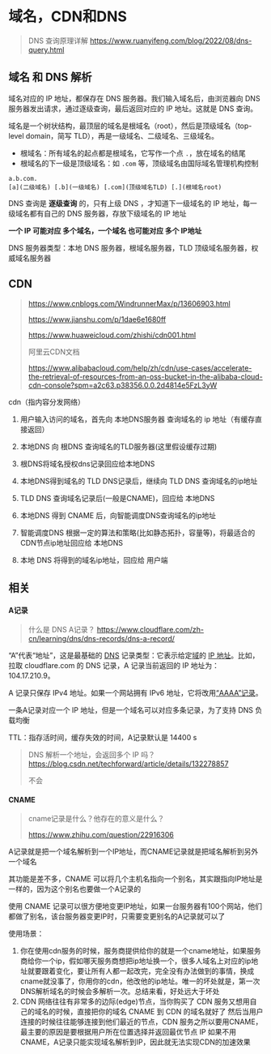 # 域名，CDN和DNS

> DNS 查询原理详解
> https://www.ruanyifeng.com/blog/2022/08/dns-query.html



## 域名 和 DNS 解析

域名对应的 IP 地址，都保存在 DNS 服务器。我们输入域名后，由浏览器向 DNS 服务器发出请求，通过逐级查询，最后返回对应的 IP 地址。这就是 DNS 查询。

域名是一个树状结构，最顶层的域名是根域名（root），然后是顶级域名（top-level domain，简写 TLD），再是一级域名、二级域名、三级域名。

- 根域名：所有域名的起点都是根域名，它写作一个点 `.`，放在域名的结尾
- 根域名的下一级是顶级域名：如 `.com` 等，顶级域名由国际域名管理机构控制

```
a.b.com.
[a](二级域名) [.b](一级域名) [.com](顶级域名TLD) [.](根域名root)
```



DNS 查询是 **逐级查询** 的，只有上级 DNS ，才知道下一级域名的 IP 地址，每一级域名都有自己的 DNS 服务器，存放下级域名的 IP 地址

**一个 IP 可能对应 多个域名，一个域名 也可能对应 多个 IP地址**

DNS 服务器类型：本地 DNS 服务器，根域名服务器，TLD 顶级域名服务器，权威域名服务器

## CDN

> https://www.cnblogs.com/WindrunnerMax/p/13606903.html
>
> https://www.jianshu.com/p/1dae6e1680ff
>
> https://www.huaweicloud.com/zhishi/cdn001.html
>
> 阿里云CDN文档
>
> https://www.alibabacloud.com/help/zh/cdn/use-cases/accelerate-the-retrieval-of-resources-from-an-oss-bucket-in-the-alibaba-cloud-cdn-console?spm=a2c63.p38356.0.0.2d4814e5FzL3yW

cdn（指内容分发网络）

1. 用户输入访问的域名，首先向 本地DNS服务器 查询域名的 ip 地址（有缓存直接返回）

2. 本地DNS 向 根DNS 查询域名的TLD服务器(这里假设缓存过期)

3. 根DNS将域名授权dns记录回应给本地DNS

4. 本地DNS得到域名的 TLD DNS记录后，继续向 TLD DNS 查询域名的ip地址

5. TLD DNS 查询域名记录后(一般是CNAME)，回应给 本地DNS

6. 本地DNS 得到 CNAME 后，向智能调度DNS查询域名的ip地址

7. 智能调度DNS 根据一定的算法和策略(比如静态拓扑，容量等)，将最适合的CDN节点ip地址回应给 本地DNS

8. 本地 DNS 将得到的域名ip地址，回应给 用户端

   

## 相关

#### A记录

> 什么是 DNS A记录？
> https://www.cloudflare.com/zh-cn/learning/dns/dns-records/dns-a-record/

“A”代表“地址”，这是最基础的 [DNS](https://www.cloudflare.com/learning/dns/what-is-dns/) 记录类型：它表示给定[域](https://www.cloudflare.com/learning/dns/glossary/what-is-a-domain-name/)的 [IP 地址](https://www.cloudflare.com/learning/dns/glossary/what-is-my-ip-address/)。比如，拉取 cloudflare.com 的 DNS 记录，A 记录当前返回的 IP 地址为：104.17.210.9。

A 记录只保存 IPv4 地址。如果一个网站拥有 IPv6 地址，它将改用[“AAAA”记录](https://www.cloudflare.com/learning/dns/dns-records/dns-aaaa-record/)。

一条A记录对应一个 IP 地址，但是一个域名可以对应多条记录，为了支持 DNS 负载均衡

TTL：指存活时间，缓存失效的时间，A记录默认是 14400 s

> DNS 解析一个地址，会返回多个 IP 吗？
> https://blog.csdn.net/techforward/article/details/132278857
>
> 不会

#### CNAME

> cname记录是什么？他存在的意义是什么？
>
> https://www.zhihu.com/question/22916306

A记录就是把一个域名解析到一个IP地址，而CNAME记录就是把域名解析到另外一个域名

其功能是差不多，CNAME 可以将几个主机名指向一个别名，其实跟指向IP地址是一样的，因为这个别名也要做一个A记录的

使用 CNAME 记录可以很方便地变更IP地址，如果一台服务器有100个网站，他们都做了别名，该台服务器变更IP时，只需要变更别名的A记录就可以了

使用场景：

1. 你在使用cdn服务的时候，服务商提供给你的就是一个cname地址，如果服务商给你一个ip，假如哪天服务商想把ip地址换一个，很多人域名上对应的ip地址就要跟着变化，要让所有人都一起改完，完全没有办法做到的事情，换成cname就没事了，你用你的cdn，他改他的ip地址。唯一的坏处就是，第一次DNS解析域名的时候会多解析一次。总结来看，好处远大于坏处
2. CDN 网络往往有非常多的边际(edge)节点，当你购买了 CDN 服务又想用自己的域名的时候，直接把你的域名 CNAME 到 CDN 的域名就好了
   然后当用户连接的时候往往能够连接到他们最近的节点，CDN 服务之所以要用CNAME，最主要的原因是要根据用户所在位置选择并返回最优节点 IP
   如果不用CNAME，A记录只能实现域名解析到IP，因此就无法实现CDN的加速效果

